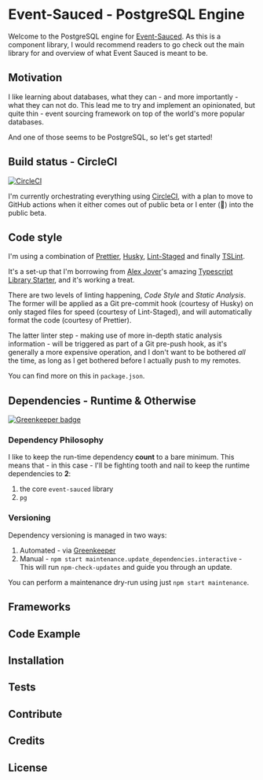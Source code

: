 


# Event-Sauced - PostgreSQL Engine

Welcome to the PostgreSQL engine for [Event-Sauced](https://github.com/YannickMeeus/event-sauced-ts).
As this is a component library, I would recommend readers to go check out the main library for
and overview of what Event Sauced is meant to be.

## Motivation

I like learning about databases, what they can - and more importantly - what they can not do.
This lead me to try and implement an opinionated, but quite thin - event sourcing framework
on top of the world's more popular databases.

And one of those seems to be PostgreSQL, so let's get started!

## Build status - CircleCI

[![CircleCI](https://img.shields.io/circleci/build/gh/YannickMeeus/event-sauced-ts-postgresql.svg?style=flat-square)](https://circleci.com/gh/YannickMeeus/event-sauced-ts-postgresql)

I'm currently orchestrating everything using [CircleCI](https://circleci.com/gh/YannickMeeus/event-sauced-ts-postgresql),
with a plan to move to GitHub actions when it either comes out of public beta or I enter (🙏) into the public beta.

## Code style

I'm using a combination of [Prettier](https://prettier.io/), [Husky](https://github.com/typicode/husky),
[Lint-Staged](https://github.com/okonet/lint-staged) and finally [TSLint](https://palantir.github.io/tslint/).

It's a set-up that I'm borrowing from [Alex Jover](https://github.com/alexjoverm)'s amazing
[Typescript Library Starter](https://github.com/alexjoverm/typescript-library-starter), and it's working a treat.

There are two levels of linting happening, _Code Style_ and _Static Analysis_.
The former will be applied as a Git pre-commit hook (courtesy of Husky) on only staged files for speed (courtesy of Lint-Staged),
and will automatically format the code (courtesy of Prettier).

The latter linter step - making use of more in-depth static analysis information -  will be triggered as part of a Git pre-push hook, as it's generally a more expensive operation, and I don't want to be
bothered _all_ the time, as long as I get bothered before I actually push to my remotes.

You can find more on this in `package.json`.

## Dependencies - Runtime & Otherwise

[![Greenkeeper badge](https://badges.greenkeeper.io/YannickMeeus/event-sauced-ts-postgresql.svg?style=flat-square)](https://greenkeeper.io/)

### Dependency Philosophy

I like to keep the run-time dependency **count** to a bare minimum. This means that - in this case - I'll be fighting tooth and nail to keep the
runtime dependencies to **2**:

1. the core `event-sauced` library
2. `pg`

### Versioning
Dependency versioning is managed in two ways:

1. Automated - via [Greenkeeper](https://greenkeeper.io/)
2. Manual - `npm start maintenance.update_dependencies.interactive` - This will run `npm-check-updates` and guide you through an update.

You can perform a maintenance dry-run using just `npm start maintenance`.

## Frameworks

## Code Example

## Installation

## Tests

## Contribute

## Credits

## License

